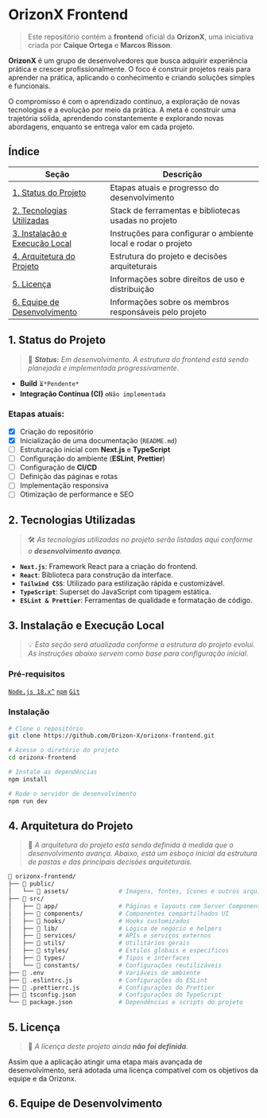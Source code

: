 # OrizonX Frontend
<!-- Visão geral da OrizonX e objetivo do projeto -->
> Este repositório contém a **frontend** oficial da **OrizonX**, uma iniciativa criada por **Caique Ortega** e **Marcos Risson**.

**OrizonX** é um grupo de desenvolvedores que busca adquirir experiência prática e crescer profissionalmente. O foco é construir projetos reais para aprender na prática, aplicando o conhecimento e criando soluções simples e funcionais.

O compromisso é com o aprendizado contínuo, a exploração de novas tecnologias e a evolução por meio da prática. A meta é construir uma trajetória sólida, aprendendo constantemente e explorando novas abordagens, enquanto se entrega valor em cada projeto.

## Índice
<!-- Adicionar links para as seções do README conforme o projeto avança. -->
| Seção                                                  | Descrição                                                   |
|--------------------------------------------------------|-------------------------------------------------------------|
| [1. Status do Projeto](#status-do-projeto)             | Etapas atuais e progresso do desenvolvimento                |
| [2. Tecnologias Utilizadas](#tecnologias-utilizadas)   | Stack de ferramentas e bibliotecas usadas no projeto        |
| [3. Instalação e Execução Local](#instalacao-e-execucao-local) | Instruções para configurar o ambiente local e rodar o projeto |
| [4. Arquitetura do Projeto](#arquitetura-do-projeto)    | Estrutura do projeto e decisões arquiteturais               |
| [5. Licença](#licenca)                                 | Informações sobre direitos de uso e distribuição            |
| [6. Equipe de Desenvolvimento](#equipe-de-desenvolvimento) | Informações sobre os membros responsáveis pelo projeto    |


## <a id="status-do-projeto">1. Status do Projeto</a>
<!-- Adicionar o status e progresso do projeto aqui, como badges de CI/CD ou informações de build. -->
> 🚧 _**Status:** Em desenvolvimento. A estrutura do frontend está sendo planejada e implementada progressivamente._

- **Build**  `⏳*Pendente*`
- **Integração Contínua (CI)**  `⚙️Não implementada`

### Etapas atuais:
- [x] Criação do repositório  
- [x] Inicialização de uma documentação (`README.md`)  
- [ ] Estruturação inicial com **Next.js** e **TypeScript**  
- [ ] Configuração do ambiente (**ESLint**, **Prettier**)  
- [ ] Configuração de **CI/CD**  
- [ ] Definição das páginas e rotas
- [ ] Implementação responsiva  
- [ ] Otimização de performance e SEO
<!-- Futuros updates conforme o projeto avança -->

## <a id="tecnologias-utilizadas">2. Tecnologias Utilizadas</a>
<!-- Adicionar uma lista das ferramentas, bibliotecas e frameworks adotados no projeto. -->
> 🛠️ *As tecnologias utilizadas no projeto serão listadas aqui conforme o **desenvolvimento avança**.*

- **`Next.js`**: Framework React para a criação do frontend.
- **`React`**: Biblioteca para construção da interface.
- **`Tailwind CSS`**: Utilizado para estilização rápida e customizável.
- **`TypeScript`**: Superset do JavaScript com tipagem estática.
- **`ESLint & Prettier`**: Ferramentas de qualidade e formatação de código.

## <a id="instalacao-e-execucao-local">3. Instalação e Execução Local</a> 
<!-- Adicionar as instruções para configuração do ambiente local e execução do projeto. -->
> 💡 *Esta seção será atualizada conforme a estrutura do projeto evolui. As instruções abaixo servem como base para configuração inicial.*

### Pré-requisitos
[`Node.js 18.x^`](https://nodejs.org/) 
[`npm`](https://www.npmjs.com/)
[`Git`](https://git-scm.com/downloads)

### Instalação

```bash
# Clone o repositório
git clone https://github.com/Orizon-X/orizonx-frontend.git

# Acesse o diretório do projeto
cd orizonx-frontend

# Instale as dependências
npm install

# Rode o servidor de desenvolvimento
npm run dev
```

## <a id="arquitetura-do-projeto">4. Arquitetura do Projeto</a> 
<!-- Descrever a estrutura de pastas e decisões arquiteturais tomadas para o desenvolvimento do projeto. -->
> 📂 *A arquitetura do projeto está sendo definida à medida que o desenvolvimento avança. Abaixo, está um esboço inicial da estrutura de pastas e das principais decisões arquiteturais.*

```bash
📂 orizonx-frontend/
├── 📂 public/                  
│   └── 📂 assets/              # Imagens, fontes, ícones e outros arquivos estáticos         
├── 📂 src/                     
│   ├── 📂 app/                 # Páginas e layouts com Server Components
│   ├── 📂 components/          # Componentes compartilhados UI
│   ├── 📂 hooks/               # Hooks customizados
│   ├── 📂 lib/                 # Lógica de negócio e helpers
│   ├── 📂 services/            # APIs e serviços externos
│   ├── 📂 utils/               # Utilitários gerais
│   ├── 📂 styles/              # Estilos globais e específicos
│   ├── 📂 types/               # Tipos e interfaces
│   └── 📂 constants/           # Configurações reutilizáveis
├── 📃 .env                     # Variáveis de ambiente
├── 📃 .eslintrc.js             # Configurações do ESLint
├── 📃 .prettierrc.js           # Configurações do Prettier
├── 📃 tsconfig.json            # Configurações do TypeScript
└── 📃 package.json             # Dependências e scripts do projeto
```

## <a id="licenca">5. Licença</a> 
<!-- Informar sobre o tipo de licença que será adotado para o projeto, quando definido. -->
> 📄 *A licença deste projeto ainda **não foi definida**.*

Assim que a aplicação atingir uma etapa mais avançada de desenvolvimento, será adotada uma licença compatível com os objetivos da equipe e da Orizonx.

## <a id="equipe-de-desenvolvimento">6. Equipe de Desenvolvimento</a>
<!-- Listar os membros da equipe, suas funções e links para redes sociais, caso aplicável. -->
